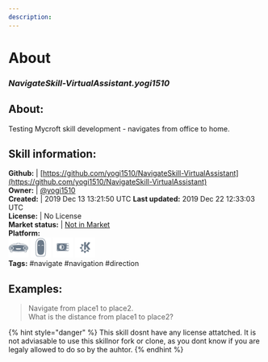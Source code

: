 ```yaml
---    
description:   
---    
```

# About  
### _NavigateSkill-VirtualAssistant.yogi1510_  
## About:  
Testing Mycroft skill development - navigates from office to home.

## Skill information:  
**Github:** | [https://github.com/yogi1510/NavigateSkill-VirtualAssistant](https://github.com/yogi1510/NavigateSkill-VirtualAssistant)  
**Owner:** | [@yogi1510](https://github.com/yogi1510)  
**Created:** | 2019 Dec 13 13:21:50 UTC  **Last updated:** 2019 Dec 22 12:33:03 UTC  
**License:** | No License  
**Market status:** | [Not in Market](https://market.mycroft.ai/skill/)  
**Platform:**  
 ![](../.gitbook/assets/mark-1-icon.png)  ![](../.gitbook/assets/mark-2-icon.png)  ![](../.gitbook/assets/picroft-icon.png)  ![](../.gitbook/assets/kde.png)   
**Tags:** \#navigate \#navigation \#direction   
## Examples:  
> Navigate from place1 to place2.  
> What is the distance from place1 to place2?  
  
{% hint style="danger" %}
This skill dosnt have any license attatched. It is not adviasable to use this skillnor fork or clone, as you dont know if you are legaly allowed to do so by the auhtor.
{% endhint %}
